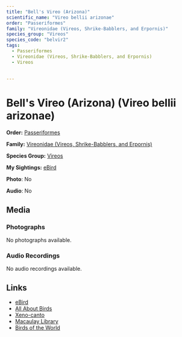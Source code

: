 ```yaml
---
title: "Bell's Vireo (Arizona)"
scientific_name: "Vireo bellii arizonae"
order: "Passeriformes"
family: "Vireonidae (Vireos, Shrike-Babblers, and Erpornis)"
species_group: "Vireos"
species_code: "belvir2"
tags: 
  - Passeriformes
  - Vireonidae (Vireos, Shrike-Babblers, and Erpornis)
  - Vireos
  
  
---
```


# Bell's Vireo (Arizona) (Vireo bellii arizonae)

**Order:** [Passeriformes](/tags/passeriformes)

**Family:** [Vireonidae (Vireos, Shrike-Babblers, and Erpornis)](/tags/vireonidae-vireos-shrike-babblers-and-erpornis)

**Species Group:** [Vireos](/tags/vireos)

**My Sightings:** [eBird](https://ebird.org/lifelist?r=world&time=life&spp=belvir2)

**Photo**: No 

**Audio**: No

## Media
### Photographs
No photographs available.

### Audio Recordings
No audio recordings available.

## Links
* [eBird](https://ebird.org/species/belvir2) 
* [All About Birds](https://www.allaboutbirds.org/guide/belvir2) 
* [Xeno-canto](https://www.xeno-canto.org/species/vireo-bellii-arizonae) 
* [Macaulay Library](https://search.macaulaylibrary.org/catalog?taxonCode=belvir2&sort=rating_rank_desc)
* [Birds of the World](https://birdsoftheworld.org/bow/species/belvir2)
